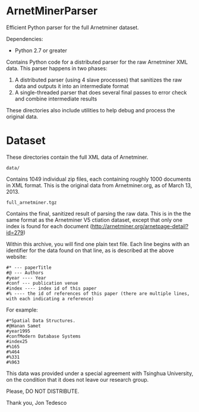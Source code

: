 ArnetMinerParser
================

Efficient Python parser for the full Arnetminer dataset.

Dependencies:

  - Python 2.7 or greater

Contains Python code for a distributed parser for the raw Arnetminer XML data. This
parser happens in two phases:

  1. A distributed parser (using 4 slave processes) that sanitizes the raw data
    and outputs it into an intermediate format
  2. A single-threaded parser that does several final passes to error check and
     combine intermediate results

These directories also include utilities to help debug and process the original data.

Dataset
=======

These directories contain the full XML data of Arnetminer.

    data/

Contains 1049 individual zip files, each containing roughly 1000 documents
in XML format. This is the original data from Arnetminer.org, as of March 13, 2013.

    full_arnetminer.tgz

Contains the final, sanitized result of parsing the raw data. This is in the the
same format as the Arnetminer V5 ctiation dataset, except that only one index
is found for each document (http://arnetminer.org/arnetpage-detail?id=279)

Within this archive, you will find one plain text file. Each line begins with an
identifier for the data found on that line, as is described at the above website:

    #* --- paperTitle
    #@ --- Authors
    #year ---- Year
    #conf --- publication venue
    #index ---- index id of this paper
    #% ---- the id of references of this paper (there are multiple lines, with each indicating a reference)

For example:

    #*Spatial Data Structures.
    #@Hanan Samet
    #year1995
    #confModern Database Systems
    #index25
    #%165
    #%464
    #%331
    #%963

This data was provided under a special agreement with Tsinghua University, on the condition that it does not leave our research group.

Please, DO NOT DISTRIBUTE.

Thank you,
Jon Tedesco

